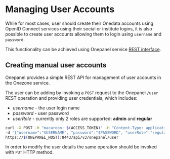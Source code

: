 # Managing User Accounts

While for most cases, user should create their Onedata accounts using OpenID Connect services using their social or institute logins, it is also possible to create user accounts allowing them to login using `username` and `password`.

This functionality can be achieved using Onepanel service [REST interface](../advanced/rest/onepanel/overview.md).

## Creating manual user accounts

Onepanel provides a simple REST API for management of user accounts in the Onezone service.

The user can be adding by invoking a `POST` request to the Onepanel `/user` REST operation and providing user credentials, which includes:
* _username_ - the user login name
* _password_ - user password
* _userRole_ - currently only 2 roles are supported: **admin** and **regular**

```bash
curl -X POST -H "macaroon: $(ACCESS_TOKEN)" -H "Content-Type: application/json" \
-d '{"username":"$USERNAME", "password":"$PASSWORD", "userRole":"regular"}' \
https://$(ONEPANEL_HOST):8443/api/v3/onepanel/user
```

In order to modify the user details the same operation should be invoked with `PUT` HTTP method.